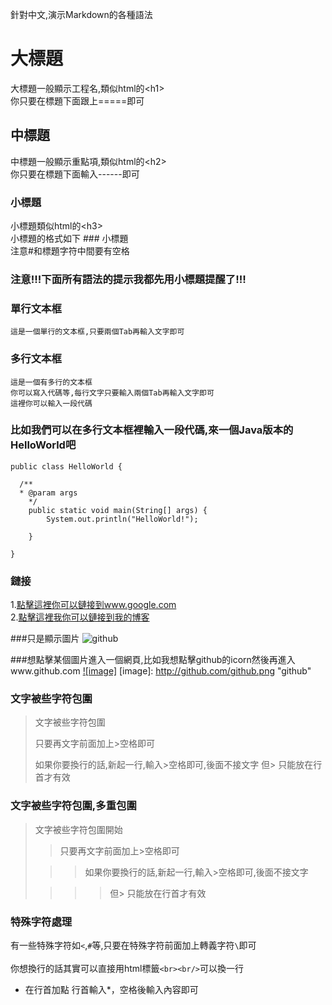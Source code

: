 針對中文,演示Markdown的各種語法
  
大標題
===================================
  大標題一般顯示工程名,類似html的\<h1\><br />
  你只要在標題下面跟上=====即可

  
中標題
-----------------------------------
  中標題一般顯示重點項,類似html的\<h2\><br />
  你只要在標題下面輸入------即可
  
### 小標題
  小標題類似html的\<h3\><br />
  小標題的格式如下 ### 小標題<br />
  注意#和標題字符中間要有空格

### 注意!!!下面所有語法的提示我都先用小標題提醒了!!! 

### 單行文本框
    這是一個單行的文本框,只要兩個Tab再輸入文字即可
        
### 多行文本框  
    這是一個有多行的文本框
    你可以寫入代碼等,每行文字只要輸入兩個Tab再輸入文字即可
    這裡你可以輸入一段代碼

### 比如我們可以在多行文本框裡輸入一段代碼,來一個Java版本的HelloWorld吧
    public class HelloWorld {

      /**
      * @param args
	    */
	    public static void main(String[] args) {
		    System.out.println("HelloWorld!");

	    }

    }
### 鏈接
1.[點擊這裡你可以鏈接到www.google.com](http://www.google.com)<br />
2.[點擊這裡我你可以鏈接到我的博客](http://guoyunsky.iteye.com)<br />

###只是顯示圖片
![github](http://github.com/unicorn.png "github")

###想點擊某個圖片進入一個網頁,比如我想點擊github的icorn然後再進入www.github.com
[![image]](http://www.github.com/)
[image]: http://github.com/github.png "github"

### 文字被些字符包圍
> 文字被些字符包圍
>
> 只要再文字前面加上>空格即可
>
> 如果你要換行的話,新起一行,輸入>空格即可,後面不接文字
> 但> 只能放在行首才有效

### 文字被些字符包圍,多重包圍
> 文字被些字符包圍開始
>
> > 只要再文字前面加上>空格即可
>
>  > > 如果你要換行的話,新起一行,輸入>空格即可,後面不接文字
>
> > > > 但> 只能放在行首才有效

### 特殊字符處理
有一些特殊字符如`<`,`#`等,只要在特殊字符前面加上轉義字符`\`即可<br><br/>
你想換行的話其實可以直接用html標籤`<br><br/>`可以換一行



* 在行首加點
行首輸入*，空格後輸入內容即可
    
